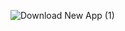 ![Download New App (1)](https://user-images.githubusercontent.com/36522521/173712158-11ca3e6c-0b9a-4b99-93bc-6cd5123ed385.png)
